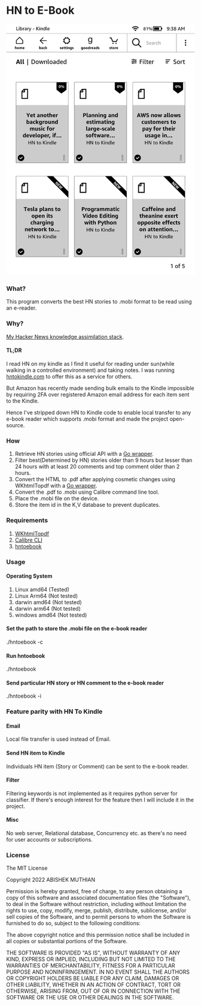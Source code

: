 # HN to E-Book

![Shows screenshot of HN stories on Kindle](screenshot/hntoebook_light_3_thumbnail.gif)

### What?
This program converts the best HN stories to .mobi format to be read using an e-reader.

### Why?
[My Hacker News knowledge assimilation stack](https://abishekmuthian.com/my-hacker-news-knowledge-assimilation-stack/).

#### TL;DR
I read HN on my kindle as I find it useful for reading under sun(while walking in a controlled environment) and taking notes. I was running [hntokindle.com](https://web.archive.org/web/20220216140431/https://hntokindle.com/) to offer this as a service for others.

But Amazon has recently made sending bulk emails to the Kindle impossible by requiring 2FA over registered Amazon email address for each item sent to the Kindle.

Hence I've stripped down HN to Kindle code to enable local transfer to any e-book reader which supports .mobi format and made the project open-source.

### How
1. Retrieve HN stories using official API with a [Go wrapper](https://github.com/hoenn/go-hn/).
2. Filter best(Determined by HN) stories older than 9 hours but lesser than 24 hours with at least 20 comments and top comment older than 2 hours.
3. Convert the HTML to .pdf after applying cosmetic changes using WKhtmlTopdf with a [Go wrapper](https://github.com/SebastiaanKlippert/go-wkhtmltopdf).
4. Convert the .pdf to .mobi using Calibre command line tool.
5. Place the .mobi file on the device.
6. Store the item id in the K,V database to prevent duplicates.

### Requirements
1. [WKhtmlTopdf](https://wkhtmltopdf.org/downloads.html)
2. [Calibre CLI](https://calibre-ebook.com/download)
3. [hntoebook](https://github.com/abishekmuthian/hntoebook/releases)

### Usage

#### Operating System
1. Linux amd64 (Tested)
2. Linux Arm64 (Not tested)
3. darwin amd64 (Not tested)
4. darwin arm64 (Not tested)
5. windows amd64 (Not tested)

#### Set the path to store the .mobi file on the e-book reader
./hntoebook -c 

#### Run hntoebook
./hntoebook

#### Send particular HN story or HN comment to the e-book reader
./hntoebook -i

### Feature parity with HN To Kindle
#### Email
Local file transfer is used instead of Email.

#### Send HN item to Kindle
Individuals HN item (Story or Comment) can be sent to the e-book reader.

#### Filter
Filtering keywords is not implemented as it requires python server for classifier. If there's enough interest for the feature then I will include it in the project.

#### Misc
No web server, Relational database, Concurrency etc. as there's no need for user accounts or subscriptions.

### License

The MIT License


Copyright 2022 ABISHEK MUTHIAN

Permission is hereby granted, free of charge, to any person obtaining a copy of this software and associated documentation files (the "Software"), to deal in the Software without restriction, including without limitation the rights to use, copy, modify, merge, publish, distribute, sublicense, and/or sell copies of the Software, and to permit persons to whom the Software is furnished to do so, subject to the following conditions:

The above copyright notice and this permission notice shall be included in all copies or substantial portions of the Software.

THE SOFTWARE IS PROVIDED "AS IS", WITHOUT WARRANTY OF ANY KIND, EXPRESS OR IMPLIED, INCLUDING BUT NOT LIMITED TO THE WARRANTIES OF MERCHANTABILITY, FITNESS FOR A PARTICULAR PURPOSE AND NONINFRINGEMENT. IN NO EVENT SHALL THE AUTHORS OR COPYRIGHT HOLDERS BE LIABLE FOR ANY CLAIM, DAMAGES OR OTHER LIABILITY, WHETHER IN AN ACTION OF CONTRACT, TORT OR OTHERWISE, ARISING FROM, OUT OF OR IN CONNECTION WITH THE SOFTWARE OR THE USE OR OTHER DEALINGS IN THE SOFTWARE.